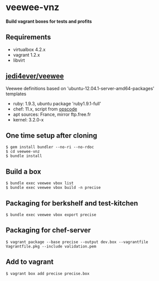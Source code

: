 # veewee-vnz

**Build vagrant boxes for tests and profits**

## Requirements

 * virtualbox 4.2.x
 * vagrant 1.2.x
 * libvirt

## [jedi4ever/veewee](https://github.com/jedi4ever/veewee)

Veewee definitions based on 'ubuntu-12.04.1-server-amd64-packages' templates
 * ruby: 1.9.3, ubuntu package 'ruby1.9.1-full'
 * chef: 11.x, script from [opscode](https://www.opscode.com/chef/install.sh)
 * apt sources: France, mirror ftp.free.fr
 * kernel: 3.2.0-x

## One time setup after cloning

    $ gem install bundler --no-ri --no-rdoc
    $ cd veewee-vnz
    $ bundle install

## Build a box

    $ bundle exec veewee vbox list
    $ bundle exec veewee vbox build -n precise

## Packaging for berkshelf and test-kitchen

    $ bundle exec veewee vbox export precise

## Packaging for chef-server

    $ vagrant package --base precise --output dev.box --vagrantfile Vagrantfile.pkg --include validation.pem

## Add to vagrant

    $ vagrant box add precise precise.box


